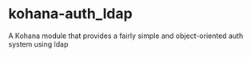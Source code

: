 kohana-auth_ldap
================

A Kohana module that provides a fairly simple and object-oriented auth system using ldap
